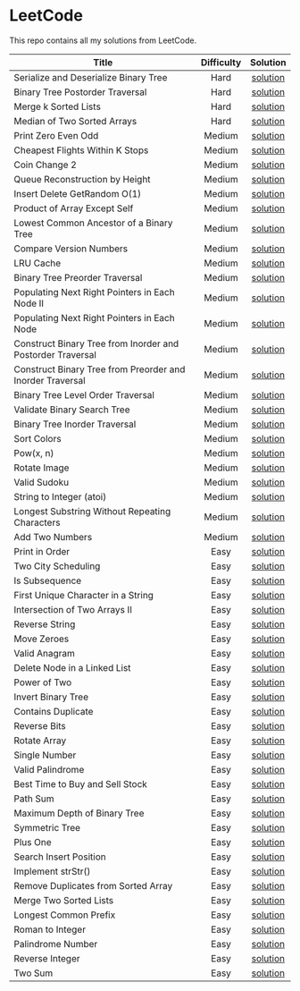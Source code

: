 # LeetCode

This repo contains all my solutions from LeetCode.

| Title                | Difficulty       | Solution  |
|---                   |:---:             |:---:      |
| Serialize and Deserialize Binary Tree | Hard | [solution](/leetcode/solutions/hard/serialize-and-deserialize-binary-tree/) |
| Binary Tree Postorder Traversal | Hard | [solution](/leetcode/solutions/hard/binary-tree-postorder-traversal/) |
| Merge k Sorted Lists | Hard | [solution](/leetcode/solutions/hard/merge-k-sorted-lists/) |
| Median of Two Sorted Arrays | Hard | [solution](/leetcode/solutions/hard/median-of-two-sorted-arrays/) |
| Print Zero Even Odd | Medium | [solution](/leetcode/solutions/medium/print-zero-even-odd/) |
| Cheapest Flights Within K Stops | Medium | [solution](/leetcode/solutions/medium/cheapest-flights-within-k-stops/) |
| Coin Change 2 | Medium | [solution](/leetcode/solutions/medium/coin-change-2/) |
| Queue Reconstruction by Height | Medium | [solution](/leetcode/solutions/medium/queue-reconstruction-by-height/) |
| Insert Delete GetRandom O(1) | Medium | [solution](/leetcode/solutions/medium/insert-delete-getrandom-o1/) |
| Product of Array Except Self | Medium | [solution](/leetcode/solutions/medium/product-of-array-except-self/) |
| Lowest Common Ancestor of a Binary Tree | Medium | [solution](/leetcode/solutions/medium/lowest-common-ancestor-of-a-binary-tree/) |
| Compare Version Numbers | Medium | [solution](/leetcode/solutions/medium/compare-version-numbers/) |
| LRU Cache | Medium | [solution](/leetcode/solutions/medium/lru-cache/) |
| Binary Tree Preorder Traversal | Medium | [solution](/leetcode/solutions/medium/binary-tree-preorder-traversal/) |
| Populating Next Right Pointers in Each Node II | Medium | [solution](/leetcode/solutions/medium/populating-next-right-pointers-in-each-node-ii/) |
| Populating Next Right Pointers in Each Node | Medium | [solution](/leetcode/solutions/medium/populating-next-right-pointers-in-each-node/) |
| Construct Binary Tree from Inorder and Postorder Traversal | Medium | [solution](/leetcode/solutions/medium/construct-binary-tree-from-inorder-and-postorder-traversal/) |
| Construct Binary Tree from Preorder and Inorder Traversal | Medium | [solution](/leetcode/solutions/medium/construct-binary-tree-from-preorder-and-inorder-traversal/) |
| Binary Tree Level Order Traversal | Medium | [solution](/leetcode/solutions/medium/binary-tree-level-order-traversal/) |
| Validate Binary Search Tree | Medium | [solution](/leetcode/solutions/medium/validate-binary-search-tree/) |
| Binary Tree Inorder Traversal | Medium | [solution](/leetcode/solutions/medium/binary-tree-inorder-traversal/) |
| Sort Colors | Medium | [solution](/leetcode/solutions/medium/sort-colors/) |
| Pow(x, n) | Medium | [solution](/leetcode/solutions/medium/powx-n/) |
| Rotate Image | Medium | [solution](/leetcode/solutions/medium/rotate-image/) |
| Valid Sudoku | Medium | [solution](/leetcode/solutions/medium/valid-sudoku/) |
| String to Integer (atoi) | Medium | [solution](/leetcode/solutions/medium/string-to-integer-atoi/) |
| Longest Substring Without Repeating Characters | Medium | [solution](/leetcode/solutions/medium/longest-substring-without-repeating-characters/) |
| Add Two Numbers | Medium | [solution](/leetcode/solutions/medium/add-two-numbers/) |
| Print in Order | Easy | [solution](/leetcode/solutions/easy/print-in-order/) |
| Two City Scheduling | Easy | [solution](/leetcode/solutions/easy/two-city-scheduling/) |
| Is Subsequence | Easy | [solution](/leetcode/solutions/easy/is-subsequence/) |
| First Unique Character in a String | Easy | [solution](/leetcode/solutions/easy/first-unique-character-in-a-string/) |
| Intersection of Two Arrays II | Easy | [solution](/leetcode/solutions/easy/intersection-of-two-arrays-ii/) |
| Reverse String | Easy | [solution](/leetcode/solutions/easy/reverse-string/) |
| Move Zeroes | Easy | [solution](/leetcode/solutions/easy/move-zeroes/) |
| Valid Anagram | Easy | [solution](/leetcode/solutions/easy/valid-anagram/) |
| Delete Node in a Linked List | Easy | [solution](/leetcode/solutions/easy/delete-node-in-a-linked-list/) |
| Power of Two | Easy | [solution](/leetcode/solutions/easy/power-of-two/) |
| Invert Binary Tree | Easy | [solution](/leetcode/solutions/easy/invert-binary-tree/) |
| Contains Duplicate | Easy | [solution](/leetcode/solutions/easy/contains-duplicate/) |
| Reverse Bits | Easy | [solution](/leetcode/solutions/easy/reverse-bits/) |
| Rotate Array | Easy | [solution](/leetcode/solutions/easy/rotate-array/) |
| Single Number | Easy | [solution](/leetcode/solutions/easy/single-number/) |
| Valid Palindrome | Easy | [solution](/leetcode/solutions/easy/valid-palindrome/) |
| Best Time to Buy and Sell Stock | Easy | [solution](/leetcode/solutions/easy/best-time-to-buy-and-sell-stock/) |
| Path Sum | Easy | [solution](/leetcode/solutions/easy/path-sum/) |
| Maximum Depth of Binary Tree | Easy | [solution](/leetcode/solutions/easy/maximum-depth-of-binary-tree/) |
| Symmetric Tree | Easy | [solution](/leetcode/solutions/easy/symmetric-tree/) |
| Plus One | Easy | [solution](/leetcode/solutions/easy/plus-one/) |
| Search Insert Position | Easy | [solution](/leetcode/solutions/easy/search-insert-position/) |
| Implement strStr() | Easy | [solution](/leetcode/solutions/easy/implement-strstr/) |
| Remove Duplicates from Sorted Array | Easy | [solution](/leetcode/solutions/easy/remove-duplicates-from-sorted-array/) |
| Merge Two Sorted Lists | Easy | [solution](/leetcode/solutions/easy/merge-two-sorted-lists/) |
| Longest Common Prefix | Easy | [solution](/leetcode/solutions/easy/longest-common-prefix/) |
| Roman to Integer | Easy | [solution](/leetcode/solutions/easy/roman-to-integer/) |
| Palindrome Number | Easy | [solution](/leetcode/solutions/easy/palindrome-number/) |
| Reverse Integer | Easy | [solution](/leetcode/solutions/easy/reverse-integer/) |
| Two Sum | Easy | [solution](/leetcode/solutions/easy/two-sum/) |
